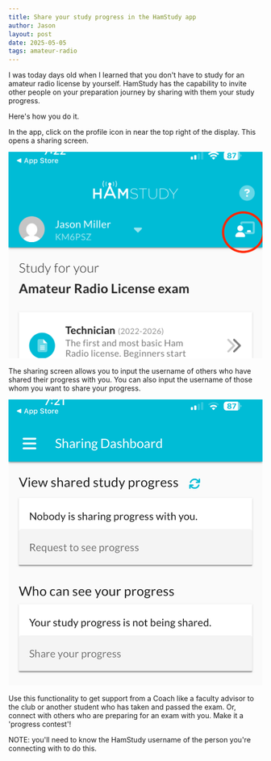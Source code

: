 ```yaml
---
title: Share your study progress in the HamStudy app
author: Jason
layout: post
date: 2025-05-05
tags: amateur-radio
---
```


I was today days old when I learned that you don't have to study for an amateur radio license by yourself.  HamStudy has the capability to invite other people on your preparation journey by sharing with them your study progress.

Here's how you do it.

In the app, click on the profile icon in near the top right of the display.  This opens a sharing screen.

[![Sharing screen icon circled in red](/assets/images/hamstudyapp-main.PNG)](/assets/images/hamstudyapp-main.PNG)

The sharing screen allows you to input the username of others who have shared their progress with you.  You can also input the username of those whom you want to share your progress.

[![The two fields in the sharing page](/assets/images/hamstudyapp-sharing.PNG)](/assets/images/hamstudyapp-sharing.PNG)

Use this functionality to get support from a Coach like a faculty advisor to the club or another student who has taken and passed the exam.  Or, connect with others who are preparing for an exam with you.  Make it a 'progress contest'!

NOTE:  you'll need to know the HamStudy username of the person you're connecting with to do this.

<!--
SYNTAX FOR IMAGES
* use services to create JPG and to create thumbnail that is 720px wide

[![ALT-TEXT](/assets/images/filename-thumbnail.jpg)](/assets/images/filename.jpg)
-->

<!--
SYNTAX FOR VIDEO
* convert MOV to mp4 using VLC

<video width="480" height="320" controls="controls">
  <source src="/assets/media/filename.m4v" type="video/mp4">
</video>
-->
